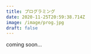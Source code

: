 ```yaml
---
title: プログラミング
date: 2020-11-25T20:59:38.714Z
image: /image/prog.jpg
draft: false
---
```


coming soon...